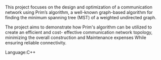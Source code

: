 This project focuses on the design and optimization of a communication network using Prim’s algorithm, 
a well-known graph-based algorithm for finding the minimum spanning tree (MST) of a weighted 
undirected graph. 

The project aims to demonstrate how Prim's algorithm can be utilized to create an efficient and cost- 
effective communication network topology, minimizing the overall construction and Maintenance expenses 
While ensuring reliable connectivity. 

Language:C++


